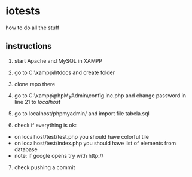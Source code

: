 # iotests
how to do all the stuff

## instructions
1. start Apache and MySQL in XAMPP
2. go to C:\xampp\htdocs and create folder
3. clone repo there
4. go to C:\xampp\phpMyAdmin\config.inc.php and change password in line 21 to <i>localhost</i>
5. go to localhost/phpmyadmin/ and import file tabela.sql

6. check if everything is ok:
- on localhost/test/test.php you should have colorful tile
- on localhost/test/index.php you should have list of elements from database
- note: if google opens try with http://

7. check pushing a commit
